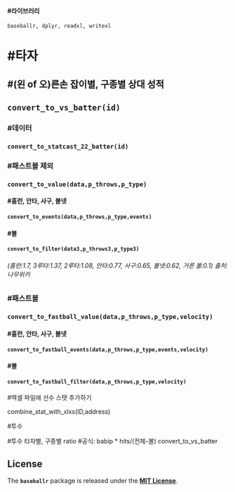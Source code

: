 #### #라이브러리

`baseballr, dplyr, readxl, writexl`

# #타자 

##     \#(왼 of 오)른손 잡이별, 구종별 상대 성적

##       `convert_to_vs_batter(id)`

###          #데이터 

###          `convert_to_statcast_22_batter(id)`

###          #패스트볼 제외 

###          `convert_to_value(data,p_throws,p_type)` 

####              #홈런, 안타, 사구, 볼넷      

####              `convert_to_events(data,p_throws,p_type,events)` 

####              #볼 

####              `convert_to_filter(data3,p_throws3,p_type3)` 

######                          (홈런:1.7, 3루타:1.37, 2루타:1.08, 안타:0.77, 사구:0.65, 볼넷:0.62, 거른 볼:0.1) 출처:나무위키

###           #패스트볼 

###               `convert_to_fastball_value(data,p_throws,p_type,velocity)` 

####                #홈런, 안타, 사구, 볼넷 

####                 `convert_to_fastball_events(data,p_throws,p_type,events,velocity)` 

####                #볼 

####                `convert_to_fastball_filter(data,p_throws,p_type,velocity)`

#엑셀 파일에 선수 스탯 추가하기

combine_stat_with_xlxs(ID,address)

#투수

#투수 타자별, 구종별 ratio #공식: babip \* hits/(전체-볼) convert_to_vs_batter

## **License**

The **`baseballr`** package is released under the [**MIT License**](https://chat.openai.com/LICENSE).
